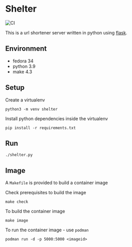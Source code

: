 # Shelter

![CI](https://github.com/jostho/shelter/workflows/CI/badge.svg)

This is a url shortener server written in python using [flask](https://github.com/pallets/flask).

## Environment

* fedora 34
* python 3.9
* make 4.3

## Setup

Create a virtualenv

    python3 -m venv shelter

Install python dependencies inside the virtualenv

    pip install -r requirements.txt

## Run

    ./shelter.py

## Image

A `Makefile` is provided to build a container image

Check prerequisites to build the image

    make check

To build the container image

    make image

To run the container image - use `podman`

    podman run -d -p 5000:5000 <imageid>

